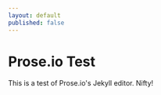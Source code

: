 ```yaml
---
layout: default
published: false
---
```

# Prose.io Test

This is a test of Prose.io's Jekyll editor.  Nifty!